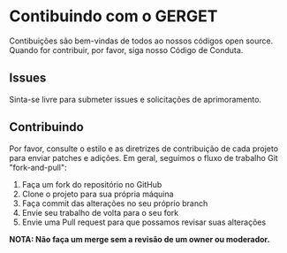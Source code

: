 # Contibuindo com o GERGET

Contibuições são bem-vindas de todos ao nossos códigos open source. Quando for contribuir, por favor, siga nosso Código de Conduta.

## Issues

Sinta-se livre para submeter issues e solicitações de aprimoramento.

## Contribuindo

Por favor, consulte o estilo e as diretrizes de contribuição de cada projeto para enviar patches e adições. Em geral, seguimos o fluxo de trabalho Git "fork-and-pull":
1. Faça um fork do repositório no GitHub
2. Clone o projeto para sua própria máquina
3. Faça commit das alterações no seu próprio branch
4. Envie seu trabalho de volta para o seu fork
5. Envie uma Pull request para que possamos revisar suas alterações

**NOTA: Não faça um merge sem a revisão de um owner ou moderador.**

